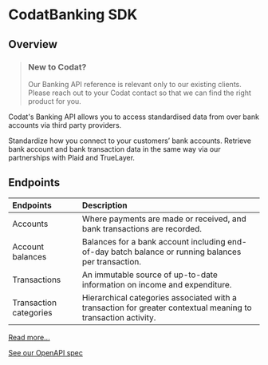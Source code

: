 # CodatBanking SDK

## Overview

> ### New to Codat?
>
> Our Banking API reference is relevant only to our existing clients.
> Please reach out to your Codat contact so that we can find the right product for you.

Codat's Banking API allows you to access standardised data from over bank accounts via third party providers.

Standardize how you connect to your customers’ bank accounts. Retrieve bank account and bank transaction data in the same way via our partnerships with Plaid and TrueLayer.

<!-- Start Codat Tags Table -->
## Endpoints

| Endpoints | Description |
| :- |:- |
| Accounts | Where payments are made or received, and bank transactions are recorded. |
| Account balances | Balances for a bank account including end-of-day batch balance or running balances per transaction. |
| Transactions | An immutable source of up-to-date information on income and expenditure. |
| Transaction categories | Hierarchical categories associated with a transaction for greater contextual meaning to transaction activity. |
<!-- End Codat Tags Table -->

[Read more...](https://docs.codat.io/banking-api/overview)

[See our OpenAPI spec](https://github.com/codatio/oas) 